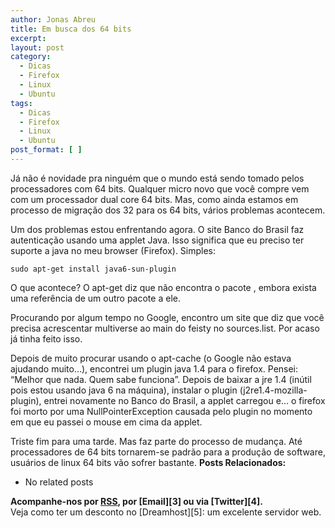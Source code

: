 ```yaml
---
author: Jonas Abreu
title: Em busca dos 64 bits
excerpt:
layout: post
category:
  - Dicas
  - Firefox
  - Linux
  - Ubuntu
tags:
  - Dicas
  - Firefox
  - Linux
  - Ubuntu
post_format: [ ]
---
```

Já não é novidade pra ninguém que o mundo está sendo tomado pelos processadores com 64 bits. Qualquer micro novo que você compre vem com um processador dual core 64 bits. Mas, como ainda estamos em processo de migração dos 32 para os 64 bits, vários problemas acontecem.

Um dos problemas estou enfrentando agora. O site Banco do Brasil faz autenticação usando uma applet Java. Isso significa que eu preciso ter suporte a java no meu browser (Firefox). Simples:

    
    sudo apt-get install java6-sun-plugin
    

O que acontece? O apt-get diz que não encontra o pacote , embora exista uma referência de um outro pacote a ele. 

Procurando por algum tempo no Google, encontro um site que diz que você precisa acrescentar multiverse ao main do feisty no sources.list. Por acaso já tinha feito isso.

Depois de muito procurar usando o apt-cache (o Google não estava ajudando muito…), encontrei um plugin java 1.4 para o firefox. Pensei: “Melhor que nada. Quem sabe funciona”. Depois de baixar a jre 1.4 (inútil pois estou usando java 6 na máquina), instalar o plugin (j2re1.4-mozilla-plugin), entrei novamente no Banco do Brasil, a applet carregou e… o firefox foi morto por uma NullPointerException causada pelo plugin no momento em que eu passei o mouse em cima da applet.

Triste fim para uma tarde. Mas faz parte do processo de mudança. Até processadores de 64 bits tornarem-se padrão para a produção de software, usuários de linux 64 bits vão sofrer bastante. 
**Posts Relacionados:** 
*   No related posts









**Acompanhe-nos por [ RSS][2], por [Email][3] ou via [Twitter][4].**  
Veja como ter um desconto no [Dreamhost][5]: um excelente servidor web.

 [1]: https://twitter.com/share
 [2]: http://feeds.feedburner.com/VidaGeek



